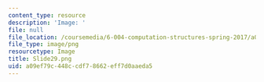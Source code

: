 ```yaml
---
content_type: resource
description: 'Image: '
file: null
file_location: /coursemedia/6-004-computation-structures-spring-2017/a09ef79c448ccdf78662eff7d0aaeda5_Slide29.png
file_type: image/png
resourcetype: Image
title: Slide29.png
uid: a09ef79c-448c-cdf7-8662-eff7d0aaeda5
---
```

